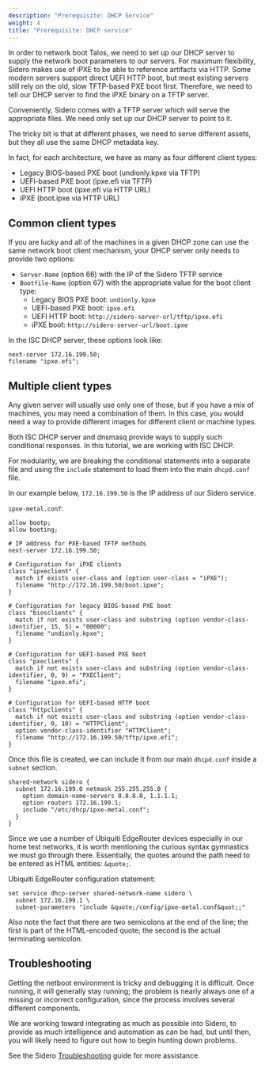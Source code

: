 ```yaml
---
description: "Prerequisite: DHCP Service"
weight: 4
title: "Prerequisite: DHCP service"
---
```


In order to network boot Talos, we need to set up our DHCP server to supply the
network boot parameters to our servers.
For maximum flexibility, Sidero makes use of iPXE to be able to reference
artifacts via HTTP.
Some modern servers support direct UEFI HTTP boot, but most existing servers
still rely on the old, slow TFTP-based PXE boot first.
Therefore, we need to tell our DHCP server to find the iPXE binary on a TFTP
server.

Conveniently, Sidero comes with a TFTP server which will serve the appropriate
files.
We need only set up our DHCP server to point to it.

The tricky bit is that at different phases, we need to serve different assets,
but they all use the same DHCP metadata key.

In fact, for each architecture, we have as many as four different client types:

- Legacy BIOS-based PXE boot (undionly.kpxe via TFTP)
- UEFI-based PXE boot (ipxe.efi via TFTP)
- UEFI HTTP boot (ipxe.efi via HTTP URL)
- iPXE (boot.ipxe via HTTP URL)

## Common client types

If you are lucky and all of the machines in a given DHCP zone can use the same
network boot client mechanism, your DHCP server only needs to provide two
options:

- `Server-Name` (option 66) with the IP of the Sidero TFTP service
- `Bootfile-Name` (option 67) with the appropriate value for the boot client type:
  - Legacy BIOS PXE boot: `undionly.kpxe`
  - UEFI-based PXE boot: `ipxe.efi`
  - UEFI HTTP boot: `http://sidero-server-url/tftp/ipxe.efi`
  - iPXE boot: `http://sidero-server-url/boot.ipxe`

In the ISC DHCP server, these options look like:

```text
next-server 172.16.199.50;
filename "ipxe.efi";
```

## Multiple client types

Any given server will usually use only one of those, but if you have a mix of
machines, you may need a combination of them.
In this case, you would need a way to provide different images for different
client or machine types.

Both ISC DHCP server and dnsmasq provide ways to supply such conditional responses.
In this tutorial, we are working with ISC DHCP.

For modularity, we are breaking the conditional statements into a separate file
and using the `include` statement to load them into the main `dhcpd.conf` file.

In our example below, `172.16.199.50` is the IP address of our Sidero service.

`ipxe-metal.conf`:

```text
allow bootp;
allow booting;

# IP address for PXE-based TFTP methods
next-server 172.16.199.50;

# Configuration for iPXE clients
class "ipxeclient" {
  match if exists user-class and (option user-class = "iPXE");
  filename "http://172.16.199.50/boot.ipxe";
}

# Configuration for legacy BIOS-based PXE boot
class "biosclients" {
  match if not exists user-class and substring (option vendor-class-identifier, 15, 5) = "00000";
  filename "undionly.kpxe";
}

# Configuration for UEFI-based PXE boot
class "pxeclients" {
  match if not exists user-class and substring (option vendor-class-identifier, 0, 9) = "PXEClient";
  filename "ipxe.efi";
}

# Configuration for UEFI-based HTTP boot
class "httpclients" {
  match if not exists user-class and substring (option vendor-class-identifier, 0, 10) = "HTTPClient";
  option vendor-class-identifier "HTTPClient";
  filename "http://172.16.199.50/tftp/ipxe.efi";
}
```

Once this file is created, we can include it from our main `dhcpd.conf` inside a
`subnet` section.

```text
shared-network sidero {
  subnet 172.16.199.0 netmask 255.255.255.0 {
    option domain-name-servers 8.8.8.8, 1.1.1.1;
    option routers 172.16.199.1;
    include "/etc/dhcp/ipxe-metal.conf";
  }
}
```

Since we use a number of Ubiquiti EdgeRouter devices especially in our home test
networks, it is worth mentioning the curious syntax gymnastics we must go
through there.
Essentially, the quotes around the path need to be entered as HTML entities:
`&quote;`.

Ubiquiti EdgeRouter configuration statement:

```text
set service dhcp-server shared-network-name sidero \
  subnet 172.16.199.1 \
  subnet-parameters "include &quote;/config/ipxe-metal.conf&quot;;"
```

Also note the fact that there are two semicolons at the end of the line;
the first is part of the HTML-encoded quote;
the second is the actual terminating semicolon.

## Troubleshooting

Getting the netboot environment is tricky and debugging it is difficult.
Once running, it will generally stay running;
the problem is nearly always one of a missing or incorrect configuration, since
the process involves several different components.

We are working toward integrating as much as possible into Sidero, to provide as
much intelligence and automation as can be had, but until then, you will likely
need to figure out how to begin hunting down problems.

See the Sidero [Troubleshooting](../troubleshooting) guide for more assistance.
